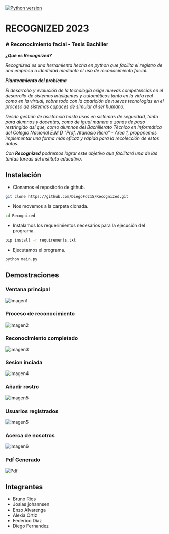 [![Python version](https://www.python.org/static/favicon.ico)](https://www.python.org/downloads/release/python-380/)

# RECOGNIZED 2023

### 🔥 Reconocimiento facial - Tesis Bachiller

***¿Qué es Recognized?***

*Recognized es una herramienta hecha en python que facilita el registro de una empresa o identidad mediante el uso de reconocimiento facial.*

***Planteamiento del problema***

*El desarrollo y evolución de la tecnología exige nuevas competencias en el desarrollo de sistemas inteligentes y automáticos tanto en la vida real como en la virtual, sobre todo con la aparición de nuevas tecnologías en el proceso de sistemas capaces de simular al ser humano.*

*Desde gestión de asistencia hasta usos en sistemas de seguridad, tanto para alumnos y docentes, como de igual manera a zonas de paso restringido así que, como alumnos del Bachillerato Técnico en Informática del Colegio Nacional E.M.D “Prof. Atanasio Riera” - Área 1, proponemos implementar una forma más eficaz y rápida para la recolección de estos datos.*

*Con* ***Recognized***  *podremos lograr este objetivo que facilitará una de las tantas tareas del instituto educativo.*

## Instalación

* Clonamos el repositorio de github.

````Bash
git clone https://github.com/DiegoFdz15/Recognized.git
````

* Nos movemos a la carpeta clonada.

````Bash
cd Recognized
````

* Instalamos los requerimientos necesarios para la ejecución del programa.

````Bash
pip install -r requirements.txt
````

* Ejecutamos el programa.

````Bash
python main.py
````

## Demostraciones

### Ventana principal

![Imagen1](images/home.png)

### Proceso de reconocimiento

![imagen2](images/home-reconocimiento.png)

### Reconocimiento completado

![imagen3](images/home-reconocimiento_exitoso.png)

### Sesion inciada

![imagen4](images/home-reconocimiento_exitoso2.png)

### Añadir rostro

![imagen5](images/add_panel.png)

### Usuarios registrados

![imagen5](images/usuarios-guardar.png)

### Acerca de nosotros

![imagen6](images/about_panel.png)

### Pdf Generado

![Pdf](images/pdf.png)

## Integrantes

* Bruno Rios
* Josias johannsen
* Enzo Alvarenga
* Alexia Ortiz
* Federico Díaz
* Diego Fernandez
